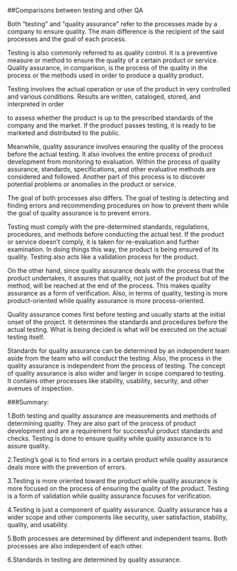 ##Comparisons between testing and other QA

Both “testing” and “quality assurance” refer to the processes made by a company to ensure quality. The main difference is the recipient of the said processes and the goal of each process.

Testing is also commonly referred to as quality control. It is a preventive measure or method to ensure the quality of a certain product or service. Quality assurance, in comparison, is the process of the quality in the process or the methods used in order to produce a quality product.

Testing involves the actual operation or use of the product in very controlled and various conditions. Results are written, cataloged, stored, and interpreted in order 

to assess whether the product is up to the prescribed standards of the company and the market. If the product passes testing, it is ready to be marketed and distributed to the public.

Meanwhile, quality assurance involves ensuring the quality of the process before the actual testing. It also involves the entire process of product development from monitoring to evaluation. Within the process of quality assurance, standards, specifications, and other evaluative methods are considered and followed. Another part of this process is to discover potential problems or anomalies in the product or service.

The goal of both processes also differs. The goal of testing is detecting and finding errors and recommending procedures on how to prevent them while the goal of quality assurance is to prevent errors.

Testing must comply with the pre-determined standards, regulations, procedures, and methods before conducting the actual test. If the product or service doesn’t comply, it is taken for re-evaluation and further examination. In doing things this way, the product is being ensured of its quality. Testing also acts like a validation process for the product.

On the other hand, since quality assurance deals with the process that the product undertakes, it assures that quality, not just of the product but of the method, will be reached at the end of the process. This makes quality assurance as a form of verification. Also, in terms of quality, testing is more product-oriented while quality assurance is more process-oriented.

Quality assurance comes first before testing and usually starts at the initial onset of the project. It determines the standards and procedures before the actual testing. What is being decided is what will be executed on the actual testing itself.

Standards for quality assurance can be determined by an independent team aside from the team who will conduct the testing. Also, the process in the quality assurance is independent from the process of testing. The concept of quality assurance is also wider and larger in scope compared to testing. It contains other processes like stability, usability, security, and other avenues of inspection.

###Summary:

1.Both testing and quality assurance are measurements and methods of determining quality. They are also part of the process of product development and are a requirement for successful product standards and checks. Testing is done to ensure quality while quality assurance is to assure quality.

2.Testing’s goal is to find errors in a certain product while quality assurance deals more with the prevention of errors.

3.Testing is more oriented toward the product while quality assurance is more focused on the process of ensuring the quality of the product. Testing is a form of validation while quality assurance focuses for verification.

4.Testing is just a component of quality assurance. Quality assurance has a wider scope and other components like security, user satisfaction, stability, quality, and usability.

5.Both processes are determined by different and independent teams. Both processes are also independent of each other.

6.Standards in testing are determined by quality assurance.
